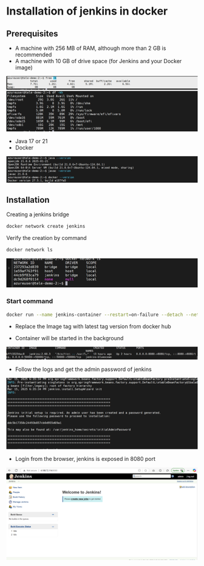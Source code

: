 # Installation of jenkins in docker 

## Prerequisites

- A machine with 256 MB of RAM, although more than 2 GB is recommended
- A machine with 10 GB of drive space (for Jenkins and your Docker image)

![Machine RAM](assets/ss_01.png)
![Machine Memory](assets/ss_02.png)


- Java 17 or 21
- Docker 

![Java and docker version](assets/ss_03.png)

## Installation

Creating a jenkins bridge

```sh
docker network create jenkins
```

Verify the creation by command

```sh
docker network ls
```

![Docker network bridge](assets/ss_04.png)

### Start command

```sh
docker run --name jenkins-container --restart=on-failure --detach --network jenkins --env DOCKER_HOST=tcp://docker:2376 --env DOCKER_CERT_PATH=/certs/client --env DOCKER_TLS_VERIFY=1 --publish 8080:8080 --publish 50000:50000 --volume jenkins-data:/var/jenkins_home --volume jenkins-docker-certs:/certs/client:ro jenkins:<replace the latest tag>
```

- Replace the Image tag with latest tag version from docker hub

- Container will be started in the background

![Jenkins container](assets/ss_05.png)

- Follow the logs and get the admin password of jenkins

![Master password](assets/ss_06.png)

- Login from the browser, jenkins is exposed in 8080 port

![Jenkins from browser](assets/ss_07.png)